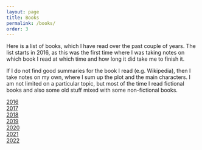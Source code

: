 ```yaml
---
layout: page
title: Books
permalink: /books/
order: 3
---
```


Here is a list of books, which I have read over the past couple of years. The list starts in 2016, as this was the first time where I was taking notes on which book I read at which time and how long it did take me to finish it.

If I do not find good summaries for the book I read (e.g. Wikipedia), then I take notes on my own, where I sum up the plot and the main characters. I am not limited on a particular topic, but most of the time I read fictional books and also some old stuff mixed with some non-fictional books.

[2016](_books/books_2016.markdown) <br />
[2017](_books/books_2017.markdown) <br />
[2018](_books/books_2018.markdown) <br />
[2019](_books/books_2019.markdown) <br />
[2020](_books/books_2020.markdown) <br />
[2021](_books/books_2021.markdown) <br />
[2022](_books/books_2022.markdown)

